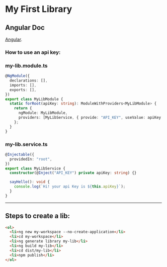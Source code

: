 # My First Library

## Angular Doc

[Angular](https://angular.io/guide/creating-libraries).

### How to use an api key:

### my-lib.module.ts

```typescript
@NgModule({
  declarations: [],
  imports: [],
  exports: [],
})
export class MyLibModule {
  static forRoot(apiKey: string): ModuleWithProviders<MyLibModule> {
    return {
      ngModule: MyLibModule,
      providers: [MyLibService, { provide: "API_KEY", useValue: apiKey }],
    };
  }
}
```

### my-lib.service.ts

```typescript
@Injectable({
  providedIn: "root",
})
export class MyLibService {
  constructor(@Inject("API_KEY") private apiKey: string) {}

  sayHello(): void {
    console.log(`Hi! your api Key is ${this.apiKey}`);
  }
}
```

---

## Steps to create a lib:

```html
<ol>
  <li>ng new my-workspace --no-create-application</li>
  <li>cd my-workspace</li>
  <li>ng generate library my-lib</li>
  <li>ng build my-lib</li>
  <li>cd dist/my-lib</li>
  <li>npm publish</li>
</ol>
  
```

